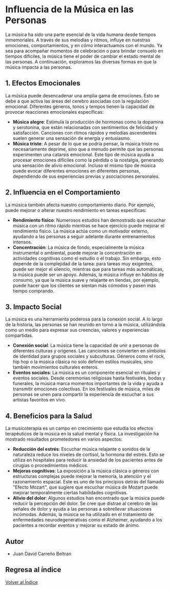 # Influencia de la Música en las Personas
La música ha sido una parte esencial de la vida humana desde tiempos inmemoriales. A través de sus melodías y ritmos, influye en nuestras emociones, comportamientos, y en cómo interactuamos con el mundo. Ya sea para acompañar momentos de celebración o para brindar consuelo en tiempos difíciles, la música tiene el poder de cambiar el estado mental de las personas. A continuación, exploramos las diversas formas en que la música impacta a las personas.
## 1. Efectos Emocionales
La música puede desencadenar una amplia gama de emociones. Esto se debe a que activa las áreas del cerebro asociadas con la regulación emocional. Diferentes géneros, tonos y tempos tienen la capacidad de provocar reacciones emocionales específicas:
- **Música alegre**: Estimula la producción de hormonas como la dopamina y serotonina, que están relacionadas con sentimientos de felicidad y satisfacción. Canciones con ritmos rápidos y melodías ascendentes suelen generar una sensación de energía y entusiasmo.
- **Música triste**: A pesar de lo que se podría pensar, la música triste no necesariamente deprime, sino que a menudo permite que las personas experimenten una catarsis emocional. Este tipo de música ayuda a procesar emociones difíciles como la pérdida o la nostalgia, generando una sensación de alivio emocional.
Incluso el mismo tipo de música puede evocar diferentes emociones en diferentes personas, dependiendo de sus experiencias previas y asociaciones personales.
## 2. Influencia en el Comportamiento
La música también afecta nuestro comportamiento diario. Por ejemplo, puede mejorar o alterar nuestro rendimiento en tareas específicas:
- **Rendimiento físico**: Numerosos estudios han demostrado que escuchar música con un ritmo rápido mientras se hace ejercicio puede mejorar el rendimiento físico. La música actúa como un motivador externo, ayudando a las personas a seguir adelante durante entrenamientos intensos.
- **Concentración**: La música de fondo, especialmente la música instrumental o ambiental, puede mejorar la concentración en actividades cognitivas como el estudio o el trabajo. Sin embargo, esto depende de la complejidad de la tarea: para tareas muy exigentes, puede ser mejor el silencio, mientras que para tareas más automáticas, la música puede ser un apoyo.
Además, la música influye en hábitos de consumo, ya que la música suave y relajante en tiendas, por ejemplo, puede hacer que los clientes se sientan más cómodos y pasen más tiempo comprando.
## 3. Impacto Social
La música es una herramienta poderosa para la conexión social. A lo largo de la historia, las personas se han reunido en torno a la música, utilizándola como un medio para expresar sus creencias, valores y experiencias compartidas.
- **Conexión social**: La música tiene la capacidad de unir a personas de diferentes culturas y orígenes. Las canciones se convierten en símbolos de identidad para grupos sociales y subculturas. Géneros como el rock, hip hop o la música clásica no solo definen estilos musicales, sino también movimientos culturales enteros.
- **Eventos sociales**: La música es un componente esencial en rituales y eventos sociales. Desde ceremonias religiosas hasta festivales, bodas y funerales, la música marca momentos importantes de la vida y ayuda a transmitir emociones colectivas. En los festivales de música, miles de personas se unen para compartir la experiencia de escuchar a sus artistas favoritos en vivo.
## 4. Beneficios para la Salud
La musicoterapia es un campo en crecimiento que estudia los efectos terapéuticos de la música en la salud mental y física. La investigación ha mostrado resultados prometedores en varios aspectos:
- **Reducción del estrés**: Escuchar música relajante o sonidos de la naturaleza reduce los niveles de cortisol, la hormona del estrés. Esto se utiliza en hospitales para reducir la ansiedad de los pacientes antes de cirugías o procedimientos médicos.
- **Mejoras cognitivas**: La exposición a la música clásica o géneros con estructuras complejas puede mejorar la memoria, la atención y el razonamiento espacial. Este es uno de los principios detrás del llamado "Efecto Mozart", que sugiere que escuchar música de Mozart puede mejorar temporalmente ciertas habilidades cognitivas.
- **Alivio del dolor**: Algunos estudios han encontrado que la música puede reducir la percepción del dolor. Se cree que distrae al cerebro de las señales de dolor y ayuda a las personas a sobrellevar situaciones incómodas.
Además, la música se ha utilizado en el tratamiento de enfermedades neurodegenerativas como el Alzheimer, ayudando a los pacientes a recordar eventos y mejorar su estado de ánimo.

## Autor
- Juan David Carreño Beltran

## Regresa al índice
[Volver al Índice](../README.md)